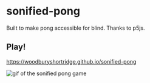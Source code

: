 # sonified-pong

Built to make pong accessible for blind. Thanks to p5js.

## Play!
https://woodburyshortridge.github.io/sonified-pong

![gif of the sonified pong game](https://woodburyshortridge.github.io/sonified-pong/img/movie.gif)
